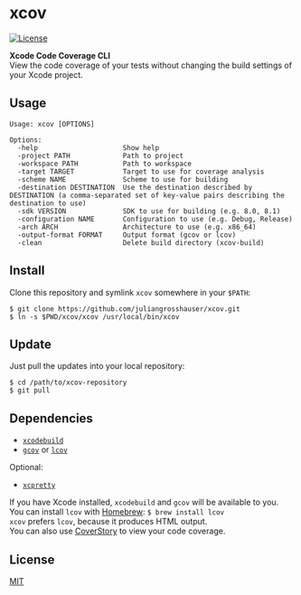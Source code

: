 # xcov
[![License](https://img.shields.io/badge/license-MIT-3f3f3f.svg)](http://choosealicense.com/licenses/mit)

**Xcode Code Coverage CLI**  
View the code coverage of your tests without changing the build settings of your Xcode project.

## Usage
```
Usage: xcov [OPTIONS]

Options:
  -help                     Show help
  -project PATH             Path to project
  -workspace PATH           Path to workspace
  -target TARGET            Target to use for coverage analysis
  -scheme NAME              Scheme to use for building
  -destination DESTINATION  Use the destination described by DESTINATION (a comma-separated set of key-value pairs describing the destination to use)
  -sdk VERSION              SDK to use for building (e.g. 8.0, 8.1)
  -configuration NAME       Configuration to use (e.g. Debug, Release)
  -arch ARCH                Architecture to use (e.g. x86_64)
  -output-format FORMAT     Output format (gcov or lcov)
  -clean                    Delete build directory (xcov-build)
```

## Install
Clone this repository and symlink `xcov` somewhere in your `$PATH`:

```shell
$ git clone https://github.com/juliangrosshauser/xcov.git
$ ln -s $PWD/xcov/xcov /usr/local/bin/xcov
```

## Update
Just pull the updates into your local repository:

```shell
$ cd /path/to/xcov-repository
$ git pull
```

## Dependencies
* [`xcodebuild`](https://developer.apple.com/library/mac/documentation/Darwin/Reference/ManPages/man1/xcodebuild.1.html)
* [`gcov`](https://developer.apple.com/library/mac/documentation/Darwin/Reference/ManPages/man1/gcov.1.html) or [`lcov`](http://ltp.sourceforge.net/coverage/lcov.php)

Optional:
* [`xcpretty`](https://github.com/supermarin/xcpretty)

If you have Xcode installed, `xcodebuild` and `gcov` will be available to you.  
You can install `lcov` with [Homebrew](http://brew.sh): `$ brew install lcov`  
`xcov` prefers `lcov`, because it produces HTML output.  
You can also use [CoverStory](https://code.google.com/p/coverstory) to view your code coverage.

## License
[MIT](LICENSE)
